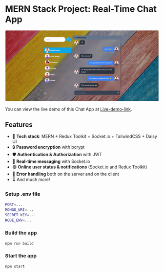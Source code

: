# MERN Stack Project: Real-Time Chat App

![Chat App Screenshot](./client/src/assets/screenshot/Screenshot.jpeg)

You can view the live demo of this Chat App at [Live-demo-link](https://chat-app-1g5w.onrender.com/).

## Features

- 🌟 **Tech stack**: MERN + Redux Toolkit + Socket.io + TailwindCSS + Daisy UI
- 🔒 **Password encryption** with bcrypt
- 🛡️ **Authentication & Authorization** with JWT
- 💬 **Real-time messaging** with Socket.io
- 🟢 **Online user status & notifications** (Socket.io and Redux Toolkit)
- 🐞 **Error handling** both on the server and on the client
- ⏳ And much more!

### Setup .env file

```bash
PORT=...
MONGO_URI=...
SECRET_KEY=...
NODE_ENV=...
```

### Build the app

```shell
npm run build
```

### Start the app

```shell
npm start
```
